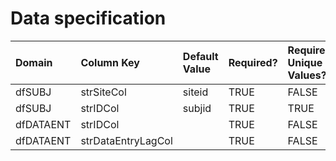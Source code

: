 # Data specification

|**Domain** |**Column Key**     |**Default Value** |**Required?** |**Require Unique Values?** |
|:----------|:------------------|:-----------------|:-------------|:--------------------------|
|dfSUBJ     |strSiteCol         |siteid            |TRUE          |FALSE                      |
|dfSUBJ     |strIDCol           |subjid            |TRUE          |TRUE                       |
|dfDATAENT  |strIDCol           |                  |TRUE          |FALSE                      |
|dfDATAENT  |strDataEntryLagCol |                  |TRUE          |FALSE                      |
